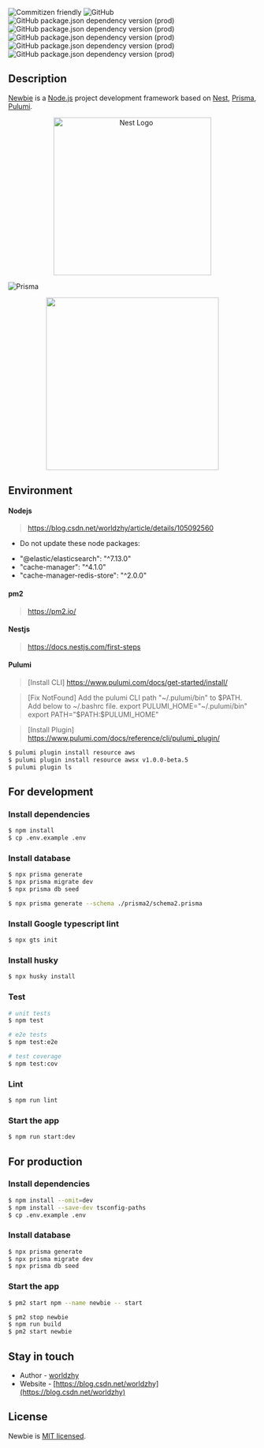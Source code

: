 <p align="left">

![Commitizen friendly](https://img.shields.io/badge/commitizen-friendly-brightgreen.svg?style=flat-square)
![GitHub](https://img.shields.io/github/license/worldzhy/newbie?style=flat-square)
![GitHub package.json dependency version (prod)](https://img.shields.io/github/package-json/dependency-version/worldzhy/newbie/@nestjs/core?style=flat-square)
![GitHub package.json dependency version (prod)](https://img.shields.io/github/package-json/dependency-version/worldzhy/newbie/@prisma/client?style=flat-square)
![GitHub package.json dependency version (prod)](https://img.shields.io/github/package-json/dependency-version/worldzhy/newbie/@pulumi/pulumi?style=flat-square)
![GitHub package.json dependency version (prod)](https://img.shields.io/github/package-json/dependency-version/worldzhy/newbie/passport?style=flat-square)
![GitHub package.json dependency version (prod)](https://img.shields.io/github/package-json/dependency-version/worldzhy/newbie/validator?style=flat-square)

</p>

## Description

[Newbie](https://github.com/worldzhy/newbie) is a [Node.js](http://nodejs.org) project development framework based on [Nest](https://github.com/nestjs/nest), [Prisma](https://github.com/prisma/prisma), [Pulumi](https://github.com/pulumi/pulumi).

<p align="center">
  <a href="http://nestjs.com/" target="blank"><img src="https://nestjs.com/img/logo_text.svg" width="320" alt="Nest Logo" /></a>
</p>
  
![Prisma](https://i.imgur.com/h6UIYTu.png)

<p align="center">
  <a href="https://www.pulumi.com?utm_campaign=pulumi-pulumi-github-repo&utm_source=github.com&utm_medium=top-logo" title="Pulumi - Modern Infrastructure as Code - AWS Azure Kubernetes Containers Serverless"><img src="https://www.pulumi.com/images/logo/logo-on-white-box.svg?" width="350"></a>
</p>

## Environment

#### Nodejs

> https://blog.csdn.net/worldzhy/article/details/105092560

- Do not update these node packages:

* "@elastic/elasticsearch": "^7.13.0"
* "cache-manager": "^4.1.0"
* "cache-manager-redis-store": "^2.0.0"

#### pm2

> https://pm2.io/

#### Nestjs

> https://docs.nestjs.com/first-steps

#### Pulumi

> [Install CLI] https://www.pulumi.com/docs/get-started/install/

> [Fix NotFound] Add the pulumi CLI path "~/.pulumi/bin" to $PATH.
> Add below to ~/.bashrc file.
export PULUMI_HOME="~/.pulumi/bin"
export PATH="$PATH:$PULUMI_HOME"

> [Install Plugin] https://www.pulumi.com/docs/reference/cli/pulumi_plugin/

```bash
$ pulumi plugin install resource aws
$ pulumi plugin install resource awsx v1.0.0-beta.5
$ pulumi plugin ls
```

## For development

### Install dependencies

```bash
$ npm install
$ cp .env.example .env
```

### Install database

```bash
$ npx prisma generate
$ npx prisma migrate dev
$ npx prisma db seed

$ npx prisma generate --schema ./prisma2/schema2.prisma
```

### Install Google typescript lint

```bash
$ npx gts init
```

### Install husky

```bash
$ npx husky install
```

### Test

```bash
# unit tests
$ npm test

# e2e tests
$ npm test:e2e

# test coverage
$ npm test:cov
```

### Lint

```bash
$ npm run lint
```

### Start the app

```bash
$ npm run start:dev
```

## For production

### Install dependencies

```bash
$ npm install --omit=dev
$ npm install --save-dev tsconfig-paths
$ cp .env.example .env

```

### Install database

```bash
$ npx prisma generate
$ npx prisma migrate dev
$ npx prisma db seed
```

### Start the app

```bash
$ pm2 start npm --name newbie -- start

$ pm2 stop newbie
$ npm run build
$ pm2 start newbie
```

## Stay in touch

- Author - [worldzhy](https://blog.csdn.net/worldzhy)
- Website - [https://blog.csdn.net/worldzhy](https://blog.csdn.net/worldzhy)

## License

Newbie is [MIT licensed](LICENSE).
